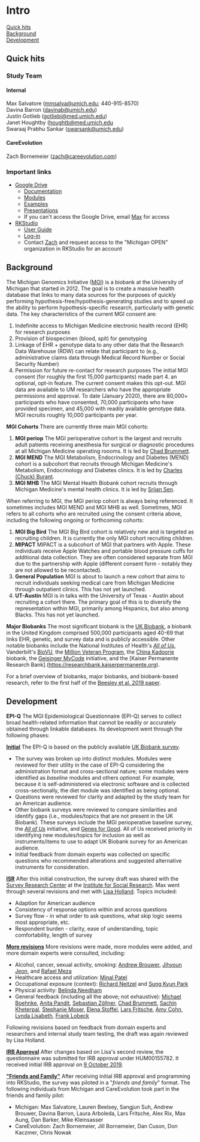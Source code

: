 # Intro

[Quick hits](#quick-hits) <br/>
[Background](#background) <br/>
[Development](#development) <br/>

## Quick hits

### Study Team
#### Internal
Max Salvatore ([mmsalva@umich.edu](mailto:mmsalva@umich.edu); 440-915-8570)<br/>
Davina Barron ([davinab@umich.edu](mailto:davinab@umich.edu))<br/>
Justin Gotlieb ([gotliebj@med.umich.edu](mailto:gotliebj@med.umich.edu))<br/>
Janet Houghtby ([houghtb@med.umich.edu](mailto:houghtb@med.umich.edu)<br/>
Swaraaj Prabhu Sankar ([swarsank@umich.edu](mailto:swarsank@umich.edu))<br/>

#### CareEvolution
Zach Bornemeier ([zach@careevolution.com](mailto:zach@careevolution.com))<br/>

### Important links
* [Google Drive](https://drive.google.com/drive/u/0/folders/0AAQ7SYSJqQunUk9PVA)
  * [Documentation](https://drive.google.com/drive/u/0/folders/1hKAG9l_tKwSswRJI6lL2kuxeJ2MuOGsl)
  * [Modules](https://drive.google.com/drive/u/0/folders/1_ArYzWO1Q2Pye5uyucliwHa-zkVZT3U8)
  * [Examples](https://drive.google.com/drive/u/0/folders/1gkZ9iXhq7lHMDYuef2e1rsev9hUnToBu)
  * [Presentations](https://drive.google.com/drive/u/0/folders/1V5j9HrAdKRrZRvu0hV6o_fO9oNzcAl6E)
  * If you can't access the Google Drive, email [Max](mailto:mmsalva@umich.edu) for access
* [RKStudio](https://careevolution.com/rkstudio/)
  * [User Guide](https://rkstudio-support.careevolution.com/hc/en-us)
  * [Log-in](https://rkstudio.careevolution.com/inv/identityserver/local/login?signInId=e725f83291b11ba1023c710747c709b1)
  * Contact [Zach](zach@careevolution.com) and request access to the "Michigan OPEN" organization in RKStudio for an account

## Background

The Michigan Genomics Initiative ([MGI](https://precisionhealth.umich.edu/michigangenomics/)) is a biobank at the University of Michigan that started in 2012. The goal is to create a massive health database that links to many data sources for the purposes of quickly performing hypothesis-free/hypothesis-generating studies and to speed up the ability to perform hypothesis-specific research, particularly with genetic data. The key characteristics of the current MGI consent are:
1. Indefinite access to Michigan Medicine electronic health record (EHR) for research purposes
2. Provision of biospecimen (blood, spit) for genotyping
3. Linkage of EHR + genotype data to any other data that the Research Data Warehouse (RDW) can relate that participant to (e.g., administrative claims data through Medical Record Number or Social Security Number)
4. Permission for future re-contact for research purposes
The initial MGI consent (for roughly the first 15,000 participants) made part 4. an optional, opt-in feature. The current consent makes this opt-out. MGI data are available to UM researchers who have the appropriate permissions and approval.
To date (January 2020), there are 80,000+ participants who have consented, 70,000 participants who have provided specimen, and 45,000 with readily available genotype data. MGI recruits roughly 10,000 participants per year.

<b>MGI Cohorts</b> There are currently three main MGI cohorts:
1. <b>MGI periop</b> The MGI perioperative cohort is the largest and recruits adult patients receiving anesthesia for surgical or diagnostic procedures at all Michigan Medicine operating roooms. It is led by [Chad Brummett](https://medicine.umich.edu/dept/pain-research/chad-brummett-md).
2. <b>MGI MEND</b> The MGI Metabolism, Endocrinology and Diabetes (MEND) cohort is a subcohort that recruits through Michigan Medicine's Metabolism, Endocrinology and Diabetes clinics. It is led by [Charles (Chuck) Burant](https://sph.umich.edu/faculty-profiles/burant-charles.html).
3. <b>MGI MHB</b> The MGI Mental Health Biobank cohort recruits through Michigan Medicine's mental health clinics. It is led by [Srijan Sen](https://www.srijan-sen-lab.com/people).

When referring to MGI, the MGI periop cohort is always being referenced. It sometimes includes MGI MEND and MGI MHB as well. Sometimes, MGI refers to all cohorts who are recruited using the consent criteria above, including the following ongoing or forthcoming cohorts:
1. <b>MGI Big Bird</b> The MGI Big Bird cohort is relatively new and is targeted as recruiting children. It is currently the only MGI cohort recruiting children.
2. <b>MIPACT</b> MIPACT is a subcohort of MGI that partners with Apple. These individuals receive Apple Watches and portable blood pressure cuffs for additional data collection. They are often considered separate from MGI due to the partnership with Apple (different consent form - notably they are not allowed to be recontacted).
3. <b>General Population</b> MGI is about to launch a new cohort that aims to recruit individuals seeking medical care from Michigan Medicine through outpatient clinics. This has not yet launched.
4. <b>UT-Austin</b> MGI is in talks with the University of Texas - Austin about recruiting a cohort there. The primary goal of this is to diversify the representation within MGI, primarily among Hispanics, but also among Blacks. This has not yet launched.

<b>Major Biobanks</b> The most significant biobank is the [UK Biobank](https://www.ukbiobank.ac.uk), a biobank in the United Kingdom comprised 500,000 participants aged 40-69 that links EHR, genetic, and survey data and is publicly accessible. Other notable biobanks include the National Institutes of Health's <i>[All of Us](https://allofus.nih.gov)</i>, Vanderbilt's [BioVU](https://victr.vumc.org/biovu-description/), the [Million Veteran Program](https://www.research.va.gov/mvp/), the [China Kadoorie](https://www.ckbiobank.org/site/) biobank, the [Geisinger MyCode](https://www.geisinger.org/mycode) initiative, and the [Kaiser Permanente Research Bank].(https://researchbank.kaiserpermanente.org).

For a brief overview of biobanks, major biobanks, and biobank-based research, refer to the first half of the [Beesley et al. 2019 paper](https://onlinelibrary.wiley.com/doi/10.1002/sim.8445).

## Development

<b>EPI-Q</b> The MGI Epidemiological Questionnaire (EPI-Q) serves to collect broad health-related information that cannot be readily or accurately obtained through linkable databases. Its development went through the following phases:


<b><u>Initial</u></b> The EPI-Q is based on the publicly available [UK Biobank survey](https://www.ukbiobank.ac.uk/wp-content/uploads/2019/09/Touchscreen-questionnaire-for-website_Copyright.pdf). 
* The survey was broken up into distinct modules. Modules were reviewed for their utility in the case of EPI-Q considering the administration format and cross-sectional nature; some modules were identified as <i>baseline</i> modules and others <i>optional</i>. For example, because it is self-administered via electronic software and is collected cross-sectionally, the diet module was identified as being optional.
* Questions were reviewed for clarity and adapted by the study team for an American audience.
* Other biobank surveys were reviewed to compare similarities and identify gaps (i.e., modules/topics that are not present in the UK Biobank). These surveys include the MGI perioperative baseline survey, the <i>[All of Us](https://allofus.nih.gov/about/protocol/all-us-health-surveys)</i> initiative, and [Genes for Good](https://genesforgood.sph.umich.edu). All of Us received priority in identifying new modules/topics for inclusion as well as instruments/items to use to adapt UK Biobank survey for an American audience.
* Initial feedback from domain experts was collected on specific questions who recommended alterations and suggested alternative instruments for consideration.


<b><u>ISR</u></b> After this initial construction, the survey draft was shared with the [Survey Research Center](https://www.src.isr.umich.edu) at the [Institute for Social Research](https://isr.umich.edu). Max went through several revisions and met with [Lisa Holland](https://www.src.isr.umich.edu/people/lisa-holland/). Topics included:
* Adaption for American audience
* Consistency of response options within and across questions
* Survey flow - in what order to ask questions, what skip logic seems most appropriate, etc.
* Respondent burden - clarity, ease of understanding, topic comfortability, length of survey


<b><u>More revisions</u></b> More revisions were made, more modules were added, and more domain experts were consulted, including:
* Alcohol, cancer, sexual activity, smoking: [Andrew Brouwer](https://sph.umich.edu/faculty-profiles/brouwer_andrew.html), [Jihyoun Jeon](https://sph.umich.edu/faculty-profiles/jeon-jihjeon.html), and [Rafael Meza](https://sph.umich.edu/faculty-profiles/meza-rafael.html)
* Healthcare access and utilization: [Minal Patel](https://sph.umich.edu/faculty-profiles/patel-minal.html)
* Occupational exposure (context): [Richard Neitzel](https://sph.umich.edu/faculty-profiles/neitzel-richard.html) and [Sung Kyun Park](https://sph.umich.edu/faculty-profiles/park-sungkyun.html)
* Physical activity: [Belinda Needham](https://sph.umich.edu/faculty-profiles/needham-belinda.html)
* General feedback (including all the above; not exhaustive): [Michael Boehnke](https://sph.umich.edu/faculty-profiles/boehnke-michael.html), [Anita Pandit](https://precisionhealth.umich.edu/about/staff/), [Sebastian Z&ouml;llner](https://sph.umich.edu/faculty-profiles/zollner-sebastian.html), [Chad Brummett](https://medicine.umich.edu/dept/pain-research/chad-brummett-md), [Sachin Kheterpal](https://medicine.umich.edu/medschool/leadership/sachin-kheterpal-md-mba), [Stephanie Moser](https://medicine.umich.edu/dept/pain-research/stephanie-moser), [Elena Stoffel](https://www.uofmhealth.org/profile/2702/elena-martinez-stoffel-md), [Lars Fritsche](https://sph.umich.edu/faculty-profiles/fritsche-lars.html), [Amy Cohn](https://amycohn.engin.umich.edu), [Lynda Lisabeth](https://sph.umich.edu/faculty-profiles/lisabeth-lynda.html), [Frank Lobeck](https://precisionhealth.umich.edu/about/staff/)


Following revisions based on feedback from domain experts and researchers and internal study team testing, the draft was again reviewed by Lisa Holland.


<b><u>IRB Approval</u></b> After changes based on Lisa's second review, the questionnaire was submitted for IRB approval under HUM00155782. It received initial IRB approval on <u>9 October 2019</u>.

<b><u>"Friends and Family"</u></b> After receiving initial IRB approval and programming into RKStudio, the survey was piloted in a "<i>friends and family</i>" format. The following individuals from Michigan and CareEvolution took part in the friends and family pilot:
* Michigan: Max Salvatore, Lauren Beelsey, Sangjun Suh, Andrew Brouwer, Davina Barron, Laura Arboleda, Lars Fritsche, Alex Rix, Max Aung, Dan Barker, Mike Kleinsasser
* CareEvolution: Zach Bornemeier, Jill Bornemeier, Dan Cuson, Don Kaczmer, Chris Nowak
  
  
